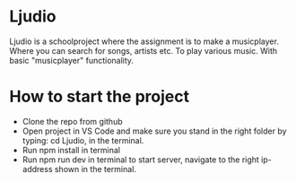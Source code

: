 # Ljudio

Ljudio is a schoolproject where the assignment is to make a musicplayer. Where you can search for songs, artists etc. To play various music. With basic "musicplayer" functionality.

# How to start the project

* Clone the repo from github
* Open project in VS Code and make sure you stand in the right folder by typing: cd Ljudio, in the terminal.
* Run npm install in terminal
* Run npm run dev in terminal to start server, navigate to the right ip-address shown in the terminal.


